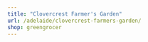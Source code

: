```yaml
---
title: "Clovercrest Farmer's Garden"
url: /adelaide/clovercrest-farmers-garden/
shop: greengrocer
---
```

